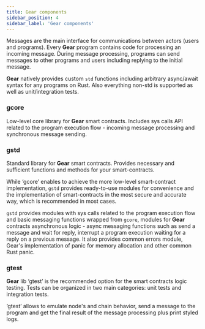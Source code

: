 ```yaml
---
title: Gear components
sidebar_position: 4
sidebar_label: 'Gear components'
---
```


Messages are the main interface for communications between actors (users and programs). Every **Gear** program contains code for processing an incoming message. During message processing, programs can send messages to other programs and users including replying to the initial message.

**Gear** natively provides custom `std` functions including arbitrary async/await syntax for any programs on Rust. Also everything non-std is supported as well as unit/integration tests.

### gcore

Low-level core library for **Gear** smart contracts. 
Includes sys calls API related to the program execution flow - incoming message processing and synchronous message sending.

### gstd

Standard library for **Gear** smart contracts. Provides necessary and sufficient functions and methods for your smart-contracts. 

While ‘gcore’ enables to achieve the more low-level smart-contract implementation, `gstd` provides ready-to-use modules for convenience and the implementation of smart-contracts in the most secure and accurate way, which is recommended in most cases.

 `gstd` provides modules with sys calls related to the program execution flow and basic messaging functions wrapped from `gcore`, modules for **Gear** contracts asynchronous logiс - async messaging functions such as send a message and wait for reply, interrupt a program execution waiting for a reply on a previous message. It also provides common errors module, Gear's implementation of panic for memory allocation and other common Rust panic.

### gtest

**Gear** lib ‘gtest’ is the recommended option for the smart contracts logic testing. Tests can be organized in two main categories: unit tests and integration tests.

‘gtest’ allows to emulate node's and chain behavior, send a message to the program and get the final result of the message processing plus print styled logs.
